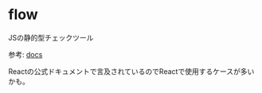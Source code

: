 # flow
JSの静的型チェックツール

参考: [docs](https://flow.org/en/docs/)

Reactの公式ドキュメントで言及されているのでReactで使用するケースが多いかも。



